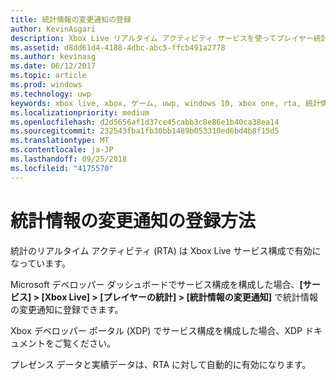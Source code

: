 ```yaml
---
title: 統計情報の変更通知の登録
author: KevinAsgari
description: Xbox Live リアルタイム アクティビティ サービスを使ってプレイヤー統計情報の変更通知に登録する方法について説明します。
ms.assetid: d8dd61d4-4188-4dbc-abc5-ffcb491a2778
ms.author: kevinasg
ms.date: 06/12/2017
ms.topic: article
ms.prod: windows
ms.technology: uwp
keywords: xbox live, xbox, ゲーム, uwp, windows 10, xbox one, rta, 統計情報, 通知
ms.localizationpriority: medium
ms.openlocfilehash: d2d5656af1d37ce45cabb3c8e86e1b40ca38ea14
ms.sourcegitcommit: 232543fba1fb30bb1489b053310ed6bd4b8f15d5
ms.translationtype: MT
ms.contentlocale: ja-JP
ms.lasthandoff: 09/25/2018
ms.locfileid: "4175570"
---
```

# <a name="how-to-register-for-stat-change-notifications"></a>統計情報の変更通知の登録方法

統計のリアルタイム アクティビティ (RTA) は Xbox Live サービス構成で有効になっています。

Microsoft デベロッパー ダッシュボードでサービス構成を構成した場合、**[サービス] > [Xbox Live] > [プレイヤーの統計] > [統計情報の変更通知]** で統計情報の変更通知に登録できます。

 Xbox デベロッパー ポータル (XDP) でサービス構成を構成した場合、XDP ドキュメントをご覧ください。

 プレゼンス データと実績データは、RTA に対して自動的に有効になります。
